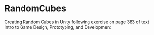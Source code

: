 # RandomCubes
Creating Random Cubes in Unity following exercise on page 383 of text Intro to Game Design, Prototyping, and Development
